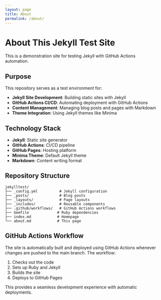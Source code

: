 ```yaml
---
layout: page
title: About
permalink: /about/
---
```


# About This Jekyll Test Site

This is a demonstration site for testing Jekyll with GitHub Actions automation.

## Purpose

This repository serves as a test environment for:

- **Jekyll Site Development**: Building static sites with Jekyll
- **GitHub Actions CI/CD**: Automating deployment with GitHub Actions
- **Content Management**: Managing blog posts and pages with Markdown
- **Theme Integration**: Using Jekyll themes like Minima

## Technology Stack

- **Jekyll**: Static site generator
- **GitHub Actions**: CI/CD pipeline
- **GitHub Pages**: Hosting platform
- **Minima Theme**: Default Jekyll theme
- **Markdown**: Content writing format

## Repository Structure

```
jekylltest/
├── _config.yml          # Jekyll configuration
├── _posts/              # Blog posts
├── _layouts/            # Page layouts
├── _includes/           # Reusable components
├── .github/workflows/   # GitHub Actions workflows
├── Gemfile             # Ruby dependencies
├── index.md            # Homepage
└── about.md            # This page
```

## GitHub Actions Workflow

The site is automatically built and deployed using GitHub Actions whenever changes are pushed to the main branch. The workflow:

1. Checks out the code
2. Sets up Ruby and Jekyll
3. Builds the site
4. Deploys to GitHub Pages

This provides a seamless development experience with automatic deployments.